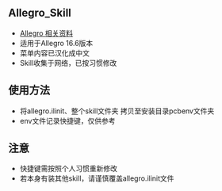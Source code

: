 ## Allegro_Skill
* [Allegro 相关资料](https://github.com/lukeli17/Allegro_Skill_ziliao)
* 适用于Allegro 16.6版本
* 菜单内容已汉化成中文
* Skill收集于网络，已按习惯修改
## 使用方法
* 将allegro.ilinit、整个skill文件夹 拷贝至安装目录pcbenv文件夹
* env文件记录快捷键，仅供参考
## 注意
* 快捷键需按照个人习惯重新修改
* 若本身有装其他skill，请谨慎覆盖allegro.ilinit文件

